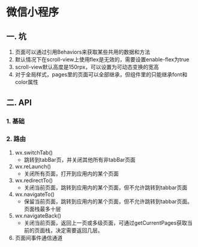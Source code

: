 # 微信小程序

## 一. 坑

1. 页面可以通过引用Behaviors来获取某些共用的数据和方法
2. 默认情况下在scroll-view上使用flex是无效的，需要设置enable-flex为true
3. scroll-view默认高度是150rpx，可以设置为可动态变换的宽高
4. 对于全局样式，pages里的页面可以全部继承，但组件里的只能继承font和color属性

## 二. API

### 1. 基础

### 2. 路由

1. wx.switchTab()
   + 跳转到tabBar页，并关闭其他所有非tabBar页面
2. wx.reLaunch()
   + 关闭所有页面，打开到应用内的某个页面
3. wx.redirectTo()
   + 关闭当前页面，跳转到应用内的某个页面，但不允许跳转到tabbar页面
4. wx.navigateTo()
   + 保留当前页面，跳转到应用内的某个页面，但不允许跳转到tabbar页面。页面栈最多十层
5. wx.navigateBack()
   + 关闭当前页面，返回上一页或多级页面，可通过getCurrentPages获取当前的页面栈，决定需要返回几层。
6. 页面间事件通信通道